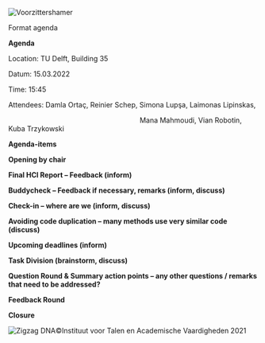 ﻿![Voorzittershamer](Aspose.Words.16ff35ac-3c19-4864-85f5-401c67ee7b10.001.png)

Format agenda


**Agenda**

Location: 		TU Delft, Building 35

Datum: 		15.03.2022

Time: 		15:45

Attendees:		Damla Ortaç, Reinier Schep, Simona Lupşa, Laimonas Lipinskas, 

`                                     `Mana Mahmoudi, Vian Robotin, Kuba Trzykowski




**Agenda-items** 

**Opening by chair**

**Final HCI Report – Feedback (inform)**

**Buddycheck – Feedback if necessary, remarks (inform, discuss)**

**Check-in – where are we (inform, discuss)**

**Avoiding code duplication – many methods use very similar code (discuss)**

**Upcoming deadlines (inform)**

**Task Division (brainstorm, discuss)**

**Question Round & Summary action points – any other questions / remarks that need to be addressed?**

**Feedback Round**

**Closure**










![Zigzag DNA](Aspose.Words.16ff35ac-3c19-4864-85f5-401c67ee7b10.002.png)©Instituut voor Talen en Academische Vaardigheden 2021
